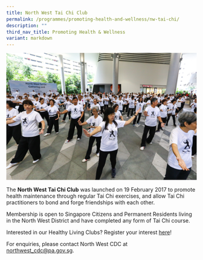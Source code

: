```yaml
---
title: North West Tai Chi Club
permalink: /programmes/promoting-health-and-wellness/nw-tai-chi/
description: ""
third_nav_title: Promoting Health & Wellness
variant: markdown
---
```

![](/images/Programmes/Promoting%20Health%20and%20Wellness/IMG_0134.jpg)

The **North West Tai Chi Club** was launched on 19 February 2017 to promote health maintenance through regular Tai Chi exercises, and allow Tai Chi practitioners to bond and forge friendships with each other.  
  
Membership is open to Singapore Citizens and Permanent Residents living in the North West District and have completed any form of Tai Chi course.

Interested in our Healthy Living Clubs? Register your interest [here](https://go.gov.sg/hlclub-interestform)!

 For enquiries, please contact North West CDC at [northwest\_cdc@pa.gov.sg](mailto:northwest_cdc@pa.gov.sg).